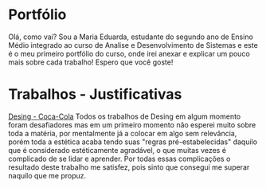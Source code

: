 # Portfólio 
Olá, como vai?
Sou a Maria Eduarda, estudante do segundo ano de Ensino Médio integrado ao curso de Analise e Desenvolvimento de Sistemas e este é o meu primeiro portfólio do curso, onde irei anexar e explicar um pouco mais sobre cada trabalho! Espero que você goste!
<br>
# Trabalhos - Justificativas
[Desing - Coca-Cola](https://www.figma.com/proto/du4AzGl33zjCJl5RZUtXoe/Untitled?page-id=0%3A1&node-id=36-1123&viewport=473%2C110%2C0.05&scaling=scale-down&starting-point-node-id=9%3A671) Todos os trabalhos de Desing em algum momento foram desafiadores mas em um primeiro momento não esperei muito sobre toda a matéria, por mentalmente já a colocar em algo sem relevância, porém toda a estética acaba tendo suas "regras pré-estabelecidas" daquilo que é considerado estéticamente agradável, o que muitas vezes é complicado de se lidar e aprender. Por todas essas complicações o resultado deste trabalho me satisfez, pois sinto que consegui me superar naquilo que me propuz. 


